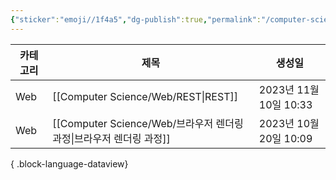 ```yaml
---
{"sticker":"emoji//1f4a5","dg-publish":true,"permalink":"/computer-science/web/","dgPassFrontmatter":true,"noteIcon":""}
---
```


| 카테고리 | 제목                                                   | 생성일                 |
| ---- | ---------------------------------------------------- | ------------------- |
| Web  | [[Computer Science/Web/REST\|REST]]               | 2023년 11월 10일 10:33 |
| Web  | [[Computer Science/Web/브라우저 렌더링 과정\|브라우저 렌더링 과정]] | 2023년 10월 20일 10:09 |

{ .block-language-dataview}

